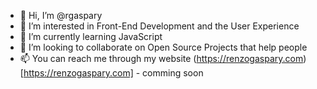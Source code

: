 - 👋 Hi, I’m @rgaspary
- 👀 I’m interested in Front-End Development and the User Experience
- 🌱 I’m currently learning JavaScript
- 💞️ I’m looking to collaborate on Open Source Projects that help people
- 📫 You can reach me through my website (https://renzogaspary.com)[https://renzogaspary.com] - comming soon

<!---
rgaspary/rgaspary is a ✨ special ✨ repository because its `README.md` (this file) appears on your GitHub profile.
You can click the Preview link to take a look at your changes.
--->
